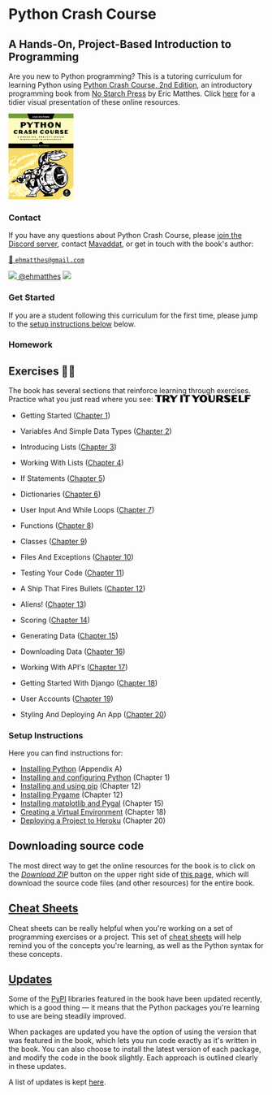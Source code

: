 # Python Crash Course

## A Hands-On, Project-Based Introduction to Programming

Are you new to Python programming?
This is a tutoring curriculum for learning Python using [Python Crash Course, 2nd Edition](https://www.amazon.ca/Python-Crash-Course-Eric-Matthes/dp/1593279280?&linkCode=ll1&tag=mavaddat-20&linkId=9a5ce7ddbcd95a4320240caaa6247aee&language=en_CA&ref_=as_li_ss_tl), an introductory programming book from [No Starch Press](http://www.nostarch.com/pythoncrashcourse/) by Eric Matthes. Click [here](https://mavjav-edu.github.io/pcc_2e/) for a tidier visual presentation of these online resources.

[<img src="./images/cover.jpg" width="128"/>]([https://link](https://www.amazon.ca/Python-Crash-Course-Eric-Matthes/dp/1593279280?&linkCode=ll1&tag=mavaddat-20&linkId=9a5ce7ddbcd95a4320240caaa6247aee&language=en_CA&ref_=as_li_ss_tl))

### Contact

If you have any questions about Python Crash Course, please  [join the Discord server](https://discord.gg/KzzTBbr), contact [Mavaddat](https://www.mavaddat.ca), or get in touch with the book's author:

[📧 `ehmatthes@gmail.com`](mailto:ehmatthes@gmail.com)

[<img src="https://raw.githubusercontent.com/johan/svg-cleanups/master/logos/twitter.svg" width="15"/>  @ehmatthes](http://twitter.com/ehmatthes/)
<img src="https://pbs.twimg.com/profile_images/1153801365543538688/6ZRVUWah.png"  width="20vw">

### Get Started

If you are a student following this curriculum for the first time, please jump to the [setup instructions below](#setup-instructions) below.

### Homework

<a href="try_it_yourself"></a>Exercises ✍🏽
---
The book has several sections that reinforce learning through exercises. Practice what you just read where you see:
<img src="./images/tiy.svg"   width="188vw" alt="'Try It Yourself' in Adobe Dogma typeface"/>

- Getting Started \([Chapter 1](/chapter_01/tiy-ch01.md#try-it-yourself-\#1)\)

- Variables And Simple Data Types \([Chapter 2](/chapter_02/tiy-ch02.md#try-it-yourself-\#1)\)

- Introducing Lists \([Chapter 3](/chapter_03/tiy-ch03.md#try-it-yourself-\#1)\)

- Working With Lists \([Chapter 4](/chapter_04/tiy-ch04.md#try-it-yourself-\#1)\)

- If Statements \([Chapter 5](/chapter_05/tiy-ch05.md#try-it-yourself-\#1)\)

- Dictionaries \([Chapter 6](/chapter_06/tiy-ch06.md#try-it-yourself-\#1)\)

- User Input And While Loops \([Chapter 7](/chapter_07/tiy-ch07.md#try-it-yourself-\#1)\)

- Functions \([Chapter 8](/chapter_08/tiy-ch08.md#try-it-yourself-\#1)\)

- Classes \([Chapter 9](/chapter_09/tiy-ch09.md#try-it-yourself-\#1)\)

- Files And Exceptions \([Chapter 10](/chapter_10/tiy-ch10.md#try-it-yourself-\#1)\)

- Testing Your Code \([Chapter 11](/chapter_11/tiy-ch11.md#try-it-yourself-\#1)\)

- A Ship That Fires Bullets \([Chapter 12](/chapter_12/tiy-ch12.md#try-it-yourself-\#1)\)

- Aliens! \([Chapter 13](/chapter_13/tiy-ch13.md#try-it-yourself-\#1)\)

- Scoring \([Chapter 14](/chapter_14/tiy-ch14.md#try-it-yourself-\#1)\)

- Generating Data \([Chapter 15](/chapter_15/tiy-ch15.md#try-it-yourself-\#1)\)

- Downloading Data \([Chapter 16](/chapter_16/tiy-ch16.md#try-it-yourself-\#1)\)

- Working With API's \([Chapter 17](/chapter_17/tiy-ch17.md#try-it-yourself-\#1)\)

- Getting Started With Django \([Chapter 18](/chapter_18/tiy-ch18.md#try-it-yourself-\#1)\)

- User Accounts \([Chapter 19](/chapter_19/tiy-ch19.md#try-it-yourself-\#1)\)

- Styling And Deploying An App \([Chapter 20](/chapter_20/tiy-ch20.md#try-it-yourself-\#1)\)

### Setup Instructions

Here you can find instructions for:

- [Installing Python](/appendix_a/appendix_a.md)&#09;(Appendix A)
- [Installing and configuring Python](/chapter_01/tiy-ch01.md)&#09;(Chapter 1)
- [Installing and using pip](/chapter_12/installing_pip.md)&#09;(Chapter 12)
- [Installing Pygame](/chapter_12/tiy-ch12.md)&#09;(Chapter 12)
- [Installing matplotlib and Pygal](/chapter_15/tiy-ch15.md) &#09;(Chapter 15)
- [Creating a Virtual Environment](/chapter_18/tiy-ch18.md)&#09;(Chapter 18)
- [Deploying a Project to Heroku](/chapter_20/tiy-ch20.md)&#09;(Chapter 20)

<a href="source_code"></a>Downloading source code
---
The most direct way to get the online resources for the book is to click on the [*Download ZIP*](https://github.com/mavjav-edu/pcc_2e/archive/master.zip) button on the upper right side of [this page](https://github.com/mavjav-edu/pcc_2e), which will download the source code files (and other resources) for the entire book.

[Cheat Sheets](/cheatsheets/cheatsheets.md)
---

Cheat sheets can be really helpful when you're working on a set of programming exercises or a project. This set of [cheat sheets](/cheatsheets/cheatsheets.md) will help remind you of the concepts you're learning, as well as the Python syntax for these concepts.

[Updates](/updates.md)
---

Some of the [PyPI](https://en.wikipedia.org/wiki/Python_Package_Index) libraries featured in the book have been updated recently, which is a good thing &mdash; it means that the Python packages you're learning to use are being steadily improved.

When packages are updated you have the option of using the version that was featured in the book, which lets you run code exactly as it's written in the book. You can also choose to install the latest version of each package, and modify the code in the book slightly. Each approach is outlined clearly in these updates.

A list of updates is kept [here](/updates.md).
